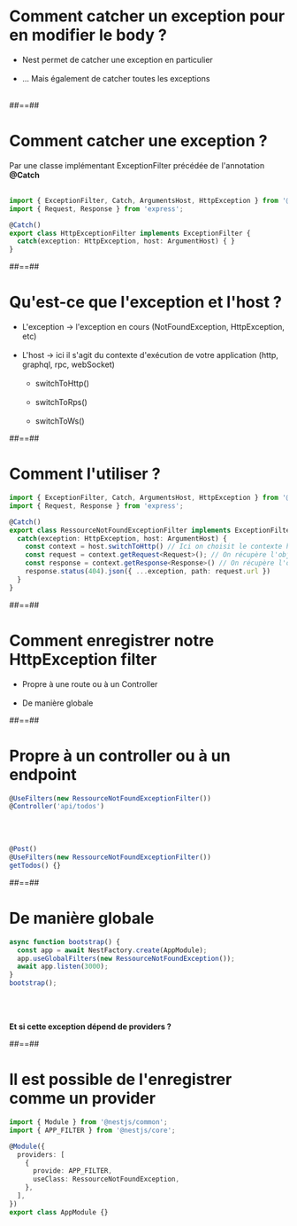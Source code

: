 # Comment catcher un exception pour en modifier le body ?
- Nest permet de catcher une exception en particulier <br/><br/>
- ... Mais également de catcher toutes les exceptions <br/><br/>

##==##

<!-- .slide: class="with-code inconsolata" -->
# Comment catcher une exception ?
Par une classe implémentant ExceptionFilter précédée de l'annotation **@Catch** <br/><br/>

```typescript
import { ExceptionFilter, Catch, ArgumentsHost, HttpException } from '@nestjs/common';
import { Request, Response } from 'express';

@Catch()
export class HttpExceptionFilter implements ExceptionFilter {
  catch(exception: HttpException, host: ArgumentHost) { }  
}
```
<!-- .element: class="big-code" -->

##==##

# Qu'est-ce que l'exception et l'host ?
- L'exception -> l'exception en cours (NotFoundException, HttpException, etc) <br/><br/>
- L'host -> ici il s'agit du contexte d'exécution de votre application (http, graphql, rpc, webSocket)<br/><br/>
    - switchToHttp() <br/><br/>
    - switchToRps()<br/><br/>
    - switchToWs()

##==##

<!-- .slide: class="with-code inconsolata" -->
# Comment l'utiliser ?
```typescript
import { ExceptionFilter, Catch, ArgumentsHost, HttpException } from '@nestjs/common';
import { Request, Response } from 'express';

@Catch()
export class RessourceNotFoundExceptionFilter implements ExceptionFilter {
  catch(exception: HttpException, host: ArgumentHost) {
    const context = host.switchToHttp() // Ici on choisit le contexte http car il s'agit d'une API rest
    const request = context.getRequest<Request>(); // On récupère l'objet requête et on le type en Request Express
    const response = context.getResponse<Response>() // On récupère l'objet réponse et on le type en Response Express
    response.status(404).json({ ...exception, path: request.url })
  }  
}
```
<!-- .element: class="medium-code" -->

##==##

# Comment enregistrer notre HttpException filter

- Propre à une route ou à un Controller <br/><br/>
- De manière globale

##==##

<!-- .slide: class="with-code inconsolata" -->
# Propre à un controller ou à un endpoint

```typescript
@UseFilters(new RessourceNotFoundExceptionFilter())
@Controller('api/todos')
```
<!-- .element: class="big-code" -->

<br/><br/>

```typescript
@Post()
@UseFilters(new RessourceNotFoundExceptionFilter())
getTodos() {}
```
<!--.element: class="big-code" -->

##==##

<!-- .slide: class="with-code inconsolata" -->
# De manière globale

```typescript
async function bootstrap() {
  const app = await NestFactory.create(AppModule);
  app.useGlobalFilters(new RessourceNotFoundException());
  await app.listen(3000);
}
bootstrap();
```
<!-- .element: class="big-code" -->
<br/><br/>

**Et si cette exception dépend de providers ?**

##==##

<!-- .slide: class="with-code inconsolata" -->
# Il est possible de l'enregistrer comme un provider

```typescript
import { Module } from '@nestjs/common';
import { APP_FILTER } from '@nestjs/core';

@Module({
  providers: [
    {
      provide: APP_FILTER,
      useClass: RessourceNotFoundException,
    },
  ],
})
export class AppModule {}
```
<!-- .element: class="medium-code" -->
